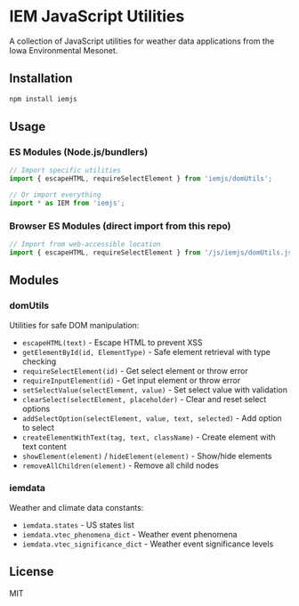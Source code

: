 # IEM JavaScript Utilities

A collection of JavaScript utilities for weather data applications from the Iowa Environmental Mesonet.

## Installation

```bash
npm install iemjs
```

## Usage

### ES Modules (Node.js/bundlers)

```javascript
// Import specific utilities
import { escapeHTML, requireSelectElement } from 'iemjs/domUtils';

// Or import everything
import * as IEM from 'iemjs';
```

### Browser ES Modules (direct import from this repo)

```javascript
// Import from web-accessible location
import { escapeHTML, requireSelectElement } from '/js/iemjs/domUtils.js';
```

## Modules

### domUtils

Utilities for safe DOM manipulation:

- `escapeHTML(text)` - Escape HTML to prevent XSS
- `getElementById(id, ElementType)` - Safe element retrieval with type checking
- `requireSelectElement(id)` - Get select element or throw error
- `requireInputElement(id)` - Get input element or throw error
- `setSelectValue(selectElement, value)` - Set select value with validation
- `clearSelect(selectElement, placeholder)` - Clear and reset select options
- `addSelectOption(selectElement, value, text, selected)` - Add option to select
- `createElementWithText(tag, text, className)` - Create element with text content
- `showElement(element)` / `hideElement(element)` - Show/hide elements
- `removeAllChildren(element)` - Remove all child nodes

### iemdata

Weather and climate data constants:

- `iemdata.states` - US states list
- `iemdata.vtec_phenomena_dict` - Weather event phenomena
- `iemdata.vtec_significance_dict` - Weather event significance levels

## License

MIT
